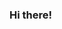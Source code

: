 ### Hi there!

<!--
**sezintekin/sezintekin** is a ✨ _special_ ✨ repository because its `README.md` (this file) appears on your GitHub profile.

Here are some ideas to get you started:

- 🔭 I’m currently working @ Value Analytics Labs. 
- 📫 How to reach me via mail: tekin.sezin@gmail.com

-->
